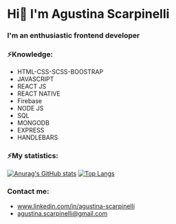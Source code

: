 # **Hi👋 I'm Agustina Scarpinelli**
### **I'm an enthusiastic frontend developer**
### ⚡Knowledge:
* HTML-CSS-SCSS-BOOSTRAP
* JAVASCRIPT
* REACT JS
* REACT NATIVE
* Firebase
* NODE JS
* SQL
* MONGODB
* EXPRESS
* HANDLEBARS

### ⚡My statistics:
[![Anurag's GitHub stats](https://github-readme-stats.vercel.app/api?username=agustinascarpinelli&show_icons=true&theme=dark)](https://github.com/anuraghazra/github-readme-stats)
[![Top Langs](https://github-readme-stats.vercel.app/api/top-langs/?username=agustinascarpinelli&layout=compact)](https://github.com/anuraghazra/github-readme-stats)

### Contact me:
* www.linkedin.com/in/agustina-scarpinelli
* agustina.scarpinelli@gmail.com 
